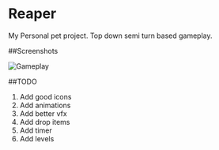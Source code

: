 # Reaper

My Personal pet project. Top down semi turn based gameplay.

##Screenshots


![Gameplay](https://github.com/mirikKun/Reaper/assets/55330163/ec7d087e-0b49-460c-9ae5-38d5a66ac498)

##TODO
1. Add good icons
2. Add animations
3. Add better vfx
4. Add drop items
5. Add timer
6. Add levels
